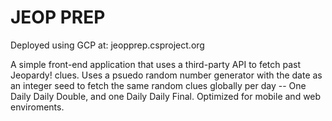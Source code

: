 # JEOP PREP

Deployed using GCP at: jeopprep.csproject.org

A simple front-end application that uses a third-party API to fetch past Jeopardy! clues. Uses a psuedo random number generator with the date as an integer seed to fetch the same random clues globally per day -- One Daily Daily Double, and one Daily Daily Final. Optimized for mobile and web enviroments.
